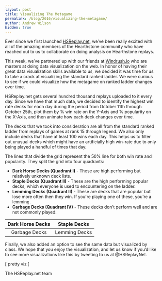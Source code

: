 ```yaml
---
layout: post
title: Visualizing The Metagame
permalink: /blog/2016/visualizing-the-metagame/
author: Andrew Wilson
hidden: true
---
```


Ever since we first launched [HSReplay.net](https://hsreplay.net/), we’ve been really 
excited with all of the amazing members of the Hearthstone community who have reached out 
to us to collaborate on doing analysis on Hearthstone replays.

This week, we’ve partnered up with our friends at [Windrush.io](http://windrush.io/) who 
are masters at doing data visualization on the web. In honor of having their great data 
visualization skills available to us, we decided it was time for us to take a crack at 
visualizing the standard ranked ladder. We were curious to see if we could visualize how 
the metagame on ranked ladder changes over time.

HSReplay.net gets several hundred thousand replays uploaded to it every day. 
Since we have that much data, we decided to identify the highest win rate decks 
for each day during the period from October 11th through October 25th, plot them by % win 
rate on the Y-Axis and % popularity on the X-Axis, and then animate how each deck 
changes over time.

The decks that we took into consideration are all from the 
standard ranked ladder from replays of games at rank 15 through legend. 
We also only include decks that have at least 100 wins each day. This helps us 
to filter out unusual decks which might have an artificially high win-rate due to 
only being played a handful of times that day.

The lines that divide the grid represent the 50% line for both win rate and popularity. 
They split the grid into four quadrants:

* **Dark Horse Decks (Quadrant I)** - These are high performing but relatively unknown deck lists.
* **Staple Decks (Quadrant II)** - These are the high performing popular decks, which everyone 
is used to encountering on the ladder.
* **Lemming Decks (Quadrant II)** - These are decks that are popular but lose more often 
then they win. If you're playing one of these, you're a lemming.
* **Garbage Decks (Quadrant IV)** - These decks don't perform well and are not commonly played.


<center>

|Dark Horse Decks |Staple Decks  |
|:---------------:|--------------|
|Garbage Decks    |Lemming Decks |

</center>

Finally, we also added an option to see the same data but visualized by class. We hope 
that you enjoy the visualization, and let us know if you’d like to see more 
visualizations like this by tweeting to us at @HSReplayNet.


[ pretty viz ]


The HSReplay.net team
